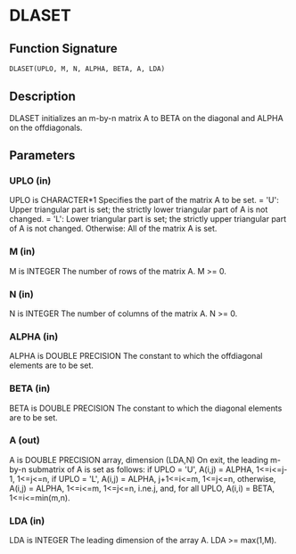 # DLASET

## Function Signature

```fortran
DLASET(UPLO, M, N, ALPHA, BETA, A, LDA)
```

## Description


 DLASET initializes an m-by-n matrix A to BETA on the diagonal and
 ALPHA on the offdiagonals.

## Parameters

### UPLO (in)

UPLO is CHARACTER*1 Specifies the part of the matrix A to be set. = 'U': Upper triangular part is set; the strictly lower triangular part of A is not changed. = 'L': Lower triangular part is set; the strictly upper triangular part of A is not changed. Otherwise: All of the matrix A is set.

### M (in)

M is INTEGER The number of rows of the matrix A. M >= 0.

### N (in)

N is INTEGER The number of columns of the matrix A. N >= 0.

### ALPHA (in)

ALPHA is DOUBLE PRECISION The constant to which the offdiagonal elements are to be set.

### BETA (in)

BETA is DOUBLE PRECISION The constant to which the diagonal elements are to be set.

### A (out)

A is DOUBLE PRECISION array, dimension (LDA,N) On exit, the leading m-by-n submatrix of A is set as follows: if UPLO = 'U', A(i,j) = ALPHA, 1<=i<=j-1, 1<=j<=n, if UPLO = 'L', A(i,j) = ALPHA, j+1<=i<=m, 1<=j<=n, otherwise, A(i,j) = ALPHA, 1<=i<=m, 1<=j<=n, i.ne.j, and, for all UPLO, A(i,i) = BETA, 1<=i<=min(m,n).

### LDA (in)

LDA is INTEGER The leading dimension of the array A. LDA >= max(1,M).

